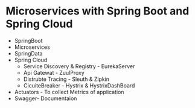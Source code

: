 # Microservices with Spring Boot and Spring Cloud

* SpringBoot
* Microservices
* SpringData
* Spring Cloud
  * Service Discovery & Registry - EurekaServer
  * Api Gatewat - ZuulProxy
  * Distrubte Tracing - Sleuth & Zipkin
  * CicuiteBreaker - Hystrix & HystrixDashBoard
* Actuators - To collect Metrics of application
* Swagger- Documentaion 
